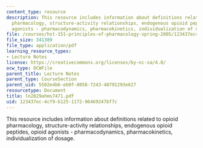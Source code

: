 ```yaml
---
content_type: resource
description: This resource includes information about definitions related to opioid
  pharmacology, structure-activity relationships, endogenous opioid peptides, opioid
  agonists - pharmacodynamics, pharmacokinetics, individualization of dosage.
file: /courses/hst-151-principles-of-pharmacology-spring-2005/123437ec4cf9b125117296469247bf7c_ln2829ahms7471.pdf
file_size: 341389
file_type: application/pdf
learning_resource_types:
- Lecture Notes
license: https://creativecommons.org/licenses/by-nc-sa/4.0/
ocw_type: OCWFile
parent_title: Lecture Notes
parent_type: CourseSection
parent_uid: 5502e4b6-eb0f-8058-7243-48791293e627
resourcetype: Document
title: ln2829ahms7471.pdf
uid: 123437ec-4cf9-b125-1172-96469247bf7c
---
```

This resource includes information about definitions related to opioid pharmacology, structure-activity relationships, endogenous opioid peptides, opioid agonists - pharmacodynamics, pharmacokinetics, individualization of dosage.